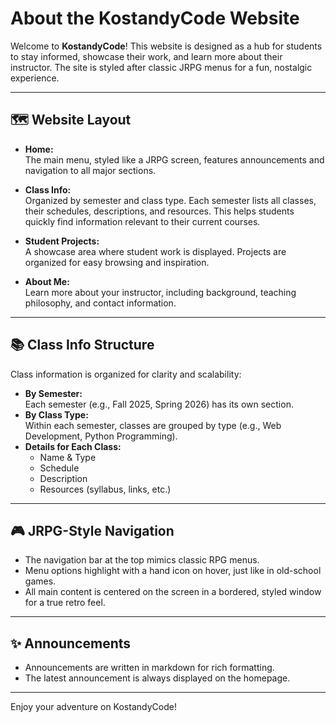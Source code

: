 # About the KostandyCode Website

Welcome to **KostandyCode**! This website is designed as a hub for students to stay informed, showcase their work, and learn more about their instructor. The site is styled after classic JRPG menus for a fun, nostalgic experience.

---

## 🗺️ Website Layout

- **Home:**  
  The main menu, styled like a JRPG screen, features announcements and navigation to all major sections.

- **Class Info:**  
  Organized by semester and class type. Each semester lists all classes, their schedules, descriptions, and resources. This helps students quickly find information relevant to their current courses.

- **Student Projects:**  
  A showcase area where student work is displayed. Projects are organized for easy browsing and inspiration.

- **About Me:**  
  Learn more about your instructor, including background, teaching philosophy, and contact information.

---

## 📚 Class Info Structure

Class information is organized for clarity and scalability:

- **By Semester:**  
  Each semester (e.g., Fall 2025, Spring 2026) has its own section.
- **By Class Type:**  
  Within each semester, classes are grouped by type (e.g., Web Development, Python Programming).
- **Details for Each Class:**  
  - Name & Type  
  - Schedule  
  - Description  
  - Resources (syllabus, links, etc.)

---

## 🎮 JRPG-Style Navigation

- The navigation bar at the top mimics classic RPG menus.
- Menu options highlight with a hand icon on hover, just like in old-school games.
- All main content is centered on the screen in a bordered, styled window for a true retro feel.

---

## ✨ Announcements

- Announcements are written in markdown for rich formatting.
- The latest announcement is always displayed on the homepage.

---

Enjoy your adventure on KostandyCode!